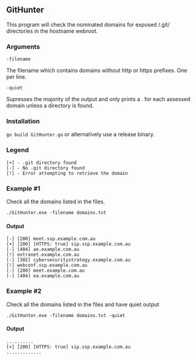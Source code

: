 ## GitHunter

This program will check the nominated domains for exposed /.git/ directories in the hostname webroot. 

### Arguments
`-filename` 	

The filename which contains domains without http or https prefixes. One per line. 

`-quiet`

Supresses the majority of the output and only prints a . for each assessed domain unless a directory is found. 


### Installation

`go build GitHunter.go` or alternatively use a release binary. 


### Legend
```
[+] - .git directory found
[-] - No .git directory found
[!] - Error attempting to retrieve the domain
```


### Example #1

Check all the domains listed in the files. 

`./GitHunter.exe -filename domains.txt`


#### Output
```
[-] [200] meet.ssp.example.com.au
[+] [200] [HTTPS: true] sip.ssp.example.com.au
[-] [404] ae.example.com.au
[!] extranet.example.com.au
[-] [302] cybersecuritystrategy.example.com.au
[!] webconf.ssp.example.com.au
[-] [200] meet.example.com.au
[-] [404] ea.example.com.au
```


### Example #2

Check all the domains listed in the files and have quiet output

`./GitHunter.exe -filename domains.txt -quiet`

#### Output
```
..........
[+] [200] [HTTPS: true] sip.ssp.example.com.au
.............
```
